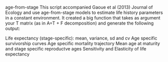 age-from-stage
This script accompanied Gaoue et al (2013) Journal of Ecology and use age-from-stage models to estimate life history parameters in a constant environment. It created a big function that takes as argument your T matrix (as in A=T + F decomposition) and generate the following output: 

Life expectancy (stage-specific): mean, variance, sd and cv
Age specific survivorship curves
Age specific mortality trajectory
Mean age at maturity and stage specific reproductve ages
Sensitivity and Elasticity of life expectancy

